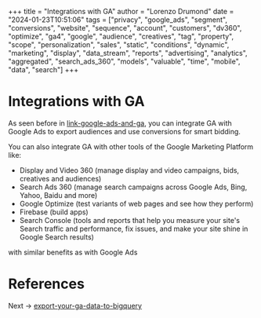 +++
title = "Integrations with GA"
author = "Lorenzo Drumond"
date = "2024-01-23T10:51:06"
tags = ["privacy",  "google_ads",  "segment",  "conversions",  "website",  "sequence",  "account",  "customers",  "dv360",  "optimize",  "ga4",  "google",  "audience",  "creatives",  "tag",  "property",  "scope",  "personalization",  "sales",  "static",  "conditions",  "dynamic",  "marketing",  "display",  "data_stream",  "reports",  "advertising",  "analytics",  "aggregated",  "search_ads_360",  "models",  "valuable",  "time",  "mobile",  "data",  "search"]
+++


# Integrations with GA
As seen before in [link-google-ads-and-ga](/wiki/link-google-ads-and-ga/), you can integrate GA with Google Ads to export audiences and use conversions for smart bidding.

You can also integrate GA with other tools of the Google Marketing Platform like:
- Display and Video 360 (manage display and video campaigns, bids, creatives and audiences)
- Search Ads 360 (manage search campaigns across Google Ads, Bing, Yahoo, Baidu and more)
- Google Optimize (test variants of web pages and see how they perform)
- Firebase (build apps)
- Search Console (tools and reports that help you measure your site's Search traffic and performance, fix issues, and make your site shine in Google Search results)

with similar benefits as with Google Ads

# References

Next -> [export-your-ga-data-to-bigquery](/wiki/export-your-ga-data-to-bigquery/)
